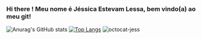 ### Hi there ! Meu nome é Jéssica Estevam Lessa, bem vindo(a) ao meu git!

<!--
**Jessicalessa/Jessicalessa** is a ✨ _special_ ✨ repository because its `README.md` (this file) appears on your GitHub profile.
-->
![Anurag's GitHub stats](https://github-readme-stats.vercel.app/api?username=Jessicalessa&show_icons=true&theme=transparent)
[![Top Langs](https://github-readme-stats.vercel.app/api/top-langs/?username=Jessicalessa&layout=compact)](https://github.com/Jessicalessa/github-readme-stats)
![octocat-jess](https://user-images.githubusercontent.com/93428392/222737387-4c9b8050-3604-4c2e-9a64-d3c1bfe078bf.png)
